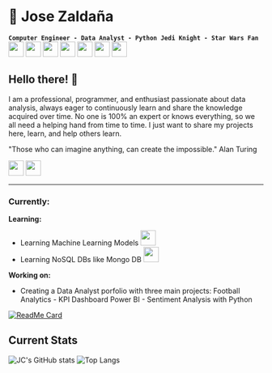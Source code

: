 <link rel="stylesheet" type='text/css' href="https://cdn.jsdelivr.net/gh/devicons/devicon@latest/devicon.min.css" />
          
<!--
**jzaldana-server84/jzaldana-server84** is a ✨ _special_ ✨ repository because its `README.md` (this file) appears on your GitHub profile.

Here are some ideas to get you started:

- 🔭 I’m currently working on ...
- 🌱 I’m currently learning ...
- 👯 I’m looking to collaborate on ...
- 🤔 I’m looking for help with ...
- 💬 Ask me about ...
- 📫 How to reach me: ...
- 😄 Pronouns: ...
- ⚡ Fun fact: ...
-->

# 🤖 Jose Zaldaña
**` Computer Engineer - Data Analyst - Python Jedi Knight - Star Wars Fan `**
<br>
<img height=30px width=30px src="https://cdn.jsdelivr.net/gh/devicons/devicon@latest/icons/python/python-original.svg" />
<img height=30px width=30px src="https://cdn.jsdelivr.net/gh/devicons/devicon@latest/icons/azuresqldatabase/azuresqldatabase-original.svg" />
<img height=30px width=30px src="https://cdn.jsdelivr.net/gh/devicons/devicon@latest/icons/microsoftsqlserver/microsoftsqlserver-original.svg" />
<img height=30px width=30px src="https://cdn.jsdelivr.net/gh/devicons/devicon@latest/icons/postgresql/postgresql-original.svg" />
<img height=30px width=30px src="https://cdn.jsdelivr.net/gh/devicons/devicon@latest/icons/html5/html5-original.svg" />
<img height=30px width=30px src="https://cdn.jsdelivr.net/gh/devicons/devicon@latest/icons/javascript/javascript-original.svg" />
<img height=30px width=30px src="https://cdn.jsdelivr.net/gh/devicons/devicon@latest/icons/ubuntu/ubuntu-original.svg" />

<!-- <img height=30px width=30px src="https://cdn.jsdelivr.net/gh/devicons/devicon@latest/icons/r/r-original.svg" /> -->
          
## Hello there! 👋

I am a professional, programmer, and enthusiast passionate about data analysis, always eager to continuously learn and share the knowledge acquired over time. No one is 100% an expert or knows everything, so we all need a helping hand from time to time. I just want to share my projects here, learn, and help others learn.

"Those who can imagine anything, can create the impossible." Alan Turing


<i>
<img height=30px width=30px  src="https://cdn.jsdelivr.net/gh/devicons/devicon@latest/icons/twitter/twitter-original.svg" />
<img height=30px width=30px src="https://cdn.jsdelivr.net/gh/devicons/devicon@latest/icons/linkedin/linkedin-original.svg" />
</i>
<hr>

### Currently:

<strong>Learning:</strong>
- Learning Machine Learning Models <img height=30px width=30px src="https://cdn.jsdelivr.net/gh/devicons/devicon@latest/icons/scikitlearn/scikitlearn-original.svg" />
- Learning NoSQL DBs like Mongo DB <img height=30px width=30px src="https://cdn.jsdelivr.net/gh/devicons/devicon@latest/icons/mongodb/mongodb-original-wordmark.svg" />

<strong>Working on:</strong>

- Creating a Data Analyst porfolio with three main projects: Football Analytics - KPI Dashboard Power BI -  Sentiment Analysis with Python

[![ReadMe Card](https://github-readme-stats.vercel.app/api/pin/?username=jzaldana-server84&repo=DataAnalysisPortfolio)](https://github.com/jzaldana-server84/DataAnalysisPortfolio)

## Current Stats

![JC's GitHub stats](https://github-readme-stats.vercel.app/api?username=jzaldana-server84&show_icons=true&theme=radical) 
![Top Langs](https://github-readme-stats.vercel.app/api/top-langs/?username=jzaldana-server84&hide_progress=false&layout=compact)


          
          
          
